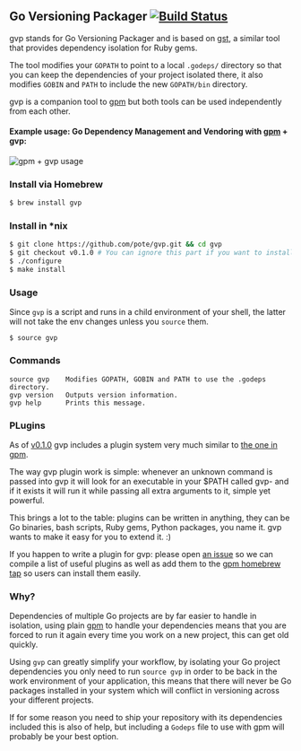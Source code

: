 ## Go Versioning Packager [![Build Status](https://travis-ci.org/pote/gvp.png?branch=master)](https://travis-ci.org/pote/gvp)

gvp stands for Go Versioning Packager and is based on [gst](http://github.com/tonchis/gst), a similar tool that provides dependency isolation for Ruby gems.

The tool modifies your `GOPATH` to point to a local `.godeps/` directory so that you can keep the dependencies of your project isolated there, it also modifies `GOBIN` and `PATH` to include the new `GOPATH/bin` directory.

gvp is a companion tool to [gpm](http://github.com/pote/gpm) but both tools can be used independently from each other.

#### Example usage: Go Dependency Management and Vendoring with [gpm](https://github.com/pote/gpm) + gvp:

![gpm + gvp usage](https://raw.github.com/pote/gpm/master/gpm_install.gif)


### Install via Homebrew

```bash
$ brew install gvp
```

### Install in *nix

```bash
$ git clone https://github.com/pote/gvp.git && cd gvp
$ git checkout v0.1.0 # You can ignore this part if you want to install HEAD.
$ ./configure
$ make install
```

### Usage

Since `gvp` is a script and runs in a child environment of your shell, the latter will not take the env changes unless you `source` them.

```shell
$ source gvp
```

### Commands

```shell
source gvp    Modifies GOPATH, GOBIN and PATH to use the .godeps directory.
gvp version   Outputs version information.
gvp help      Prints this message.
```

### PLugins

As of [v0.1.0](https://github.com/pote/gvp/releases/tag/v0.1.0) gvp includes a plugin system very much similar to [the one in gpm](https://github.com/pote/gpm#plugins).

The way gvp plugin work is simple: whenever an unknown command is passed into gvp it will look for an executable in your $PATH called gvp-<command> and if it exists it will run it while passing all extra arguments to it, simple yet powerful.

This brings a lot to the table: plugins can be written in anything, they can be Go binaries, bash scripts, Ruby gems, Python packages, you name it. gvp wants to make it easy for you to extend it. :)

If you happen to write a plugin for gvp: please open [an issue](https://github.com/pote/gvp) so we can compile a list of useful plugins as well as add them to the [gpm homebrew tap](https://github.com/pote/homebrew-gpm_plugins) so users can install them easily.

### Why?

Dependencies of multiple Go projects are by far easier to handle in isolation, using plain [gpm](http://github.com/pote/gpm)
to handle your dependencies means that you are forced to run it again every time you work on a new project, this can get old
quickly.

Using `gvp` can greatly simplify your workflow, by isolating your Go project dependencies you only need to run `source gvp`
in order to be back in the work environment of your application, this means that there will never be Go packages installed in
your system which will conflict in versioning across your different projects.

If for some reason you need to ship your repository with its dependencies included this is also of help, but including a
`Godeps` file to use with gpm will probably be your best option.
